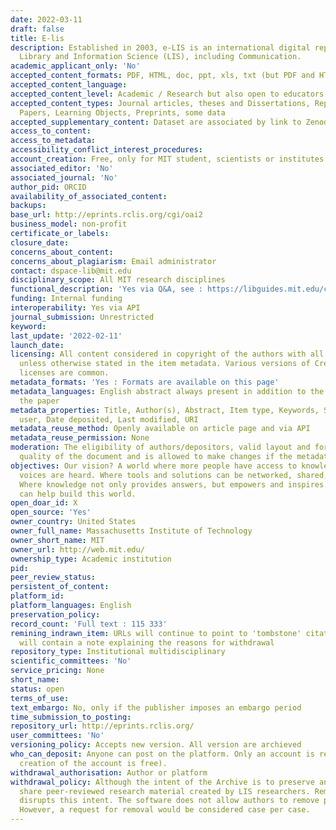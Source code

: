 ```yaml
---
date: 2022-03-11
draft: false
title: E-lis
description: Established in 2003, e-LIS is an international digital repository for
  Library and Information Science (LIS), including Communication.
academic_applicant_only: 'No'
accepted_content_formats: PDF, HTML, doc, ppt, xls, txt (but PDF and HTML are preferred)
accepted_content_language:
accepted_content_level: Academic / Research but also open to educators
accepted_content_types: Journal articles, theses and Dissertations, Reports and Working
  Papers, Learning Objects, Preprints, some data
accepted_supplementary_content: Dataset are associated by link to Zenodo (E-LIS Community)
access_to_content:
access_to_metadata:
accessibility_conflict_interest_procedures:
account_creation: Free, only for MIT student, scientists or institutes linked to MIT
associated_editor: 'No'
associated_journal: 'No'
author_pid: ORCID
availability_of_associated_content:
backups:
base_url: http://eprints.rclis.org/cgi/oai2
business_model: non-profit
certificate_or_labels:
closure_date:
concerns_about_content:
concerns_about_plagiarism: Email administrator
contact: dspace-lib@mit.edu
disciplinary_scope: All MIT research disciplines
functional_description: 'Yes via Q&A, see : https://libguides.mit.edu/c.php?g=176372&p=1158910'
funding: Internal funding
interoperability: Yes via API
journal_submission: Unrestricted
keyword:
last_update: '2022-02-11'
launch_date:
licensing: All content considered in copyright of the authors with all rights reserved,
  unless otherwise stated in the item metadata. Various versions of Creative Commons
  licenses are common.
metadata_formats: 'Yes : Formats are available on this page'
metadata_languages: English abstract always present in addition to the language of
  the paper
metadata_properties: Title, Author(s), Abstract, Item type, Keywords, Subjects, Depositing
  user, Date deposited, Last modified, URI
metadata_reuse_method: Openly available on article page and via API
metadata_reuse_permission: None
moderation: The eligibility of authors/depositors, valid layout and format, metadata
  quality of the document and is allowed to make changes if the metadata are incorrect.
objectives: Our vision? A world where more people have access to knowledge and more
  voices are heard. Where tools and solutions can be networked, shared, and “hacked.”
  Where knowledge not only provides answers, but empowers and inspires. We think libraries
  can help build this world.
open_doar_id: X
open_source: 'Yes'
owner_country: United States
owner_full_name: Massachusetts Institute of Technology
owner_short_name: MIT
owner_url: http://web.mit.edu/
ownership_type: Academic institution
pid:
peer_review_status:
persistent_of_content:
platform_id:
platform_languages: English
preservation_policy:
record_count: 'Full text : 115 333'
remining_indrawn_item: URLs will continue to point to 'tombstone' citations. URLs
  will contain a note explaining the reasons for withdrawal
repository_type: Institutional multidisciplinary
scientific_committees: 'No'
service_pricing: None
short_name:
status: open
terms_of_use:
text_embargo: No, only if the publisher imposes an embargo period
time_submission_to_posting:
repository_url: http://eprints.rclis.org/
user_committees: 'No'
versioning_policy: Accepts new version. All version are archieved
who_can_deposit: Anyone can post on the platform. Only an account is required ( The
  creation of the account is free).
withdrawal_authorisation: Author or platform
withdrawal_policy: Although the intent of the Archive is to preserve and globally
  share peer-reviewed research material created by LIS researchers. Removal of material
  disrupts this intent. The software does not allow authors to remove papers automatically.
  However, a request for removal would be considered case per case.
---
```



